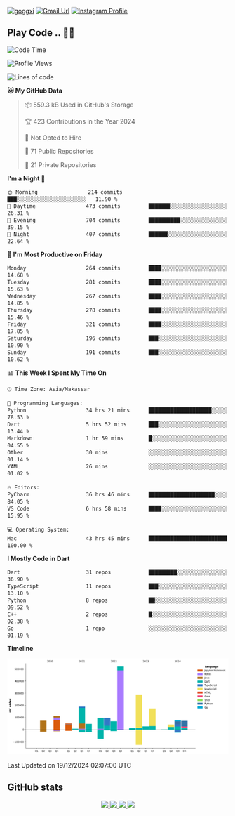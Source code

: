 [![goggxi](https://img.shields.io/badge/Portofolio-Goggxi-orange)](https://goggxi.github.io)
[![Gmail Url](https://img.shields.io/twitter/url?label=Goggxi@gmail.com&logo=gmail&style=social&url=http%3A%2F%2Fmailto%3Acontact.Goggxi@gmail.com)](mailto:Goggxi@gmail.com) [![Instagram Profile](https://img.shields.io/twitter/url?label=moh_rifkan&logo=instagram&style=social&url=https://www.instagram.com/moh_rifkan/)](https://www.instagram.com/moh_rifkan/)

## Play Code .. 💬🚀

<!-- [![Moh Rifkan GitHub stats](https://github-readme-stats.vercel.app/api?username=goggxi&count_private=true&show_icons=true&theme=dracula&custom_title=Goggxi%20Statistic%20🚀)](https://github.com/goggxi/goggxi)

[![Top Langs](https://github-readme-stats.vercel.app/api/top-langs/?username=goggxi&langs_count=8&layout=compact&show_icons=true&theme=dracula)](https://github.com/goggxi/goggxi) -->

<!--START_SECTION:waka-->
![Code Time](http://img.shields.io/badge/Code%20Time-3%2C783%20hrs%2056%20mins-blue)

![Profile Views](http://img.shields.io/badge/Profile%20Views-1-blue)

![Lines of code](https://img.shields.io/badge/From%20Hello%20World%20I%27ve%20Written-1.9%20million%20lines%20of%20code-blue)

**🐱 My GitHub Data** 

> 📦 559.3 kB Used in GitHub's Storage 
 > 
> 🏆 423 Contributions in the Year 2024
 > 
> 🚫 Not Opted to Hire
 > 
> 📜 71 Public Repositories 
 > 
> 🔑 21 Private Repositories 
 > 
**I'm a Night 🦉** 

```text
🌞 Morning                214 commits         ███░░░░░░░░░░░░░░░░░░░░░░   11.90 % 
🌆 Daytime                473 commits         ███████░░░░░░░░░░░░░░░░░░   26.31 % 
🌃 Evening                704 commits         ██████████░░░░░░░░░░░░░░░   39.15 % 
🌙 Night                  407 commits         ██████░░░░░░░░░░░░░░░░░░░   22.64 % 
```
📅 **I'm Most Productive on Friday** 

```text
Monday                   264 commits         ████░░░░░░░░░░░░░░░░░░░░░   14.68 % 
Tuesday                  281 commits         ████░░░░░░░░░░░░░░░░░░░░░   15.63 % 
Wednesday                267 commits         ████░░░░░░░░░░░░░░░░░░░░░   14.85 % 
Thursday                 278 commits         ████░░░░░░░░░░░░░░░░░░░░░   15.46 % 
Friday                   321 commits         ████░░░░░░░░░░░░░░░░░░░░░   17.85 % 
Saturday                 196 commits         ███░░░░░░░░░░░░░░░░░░░░░░   10.90 % 
Sunday                   191 commits         ███░░░░░░░░░░░░░░░░░░░░░░   10.62 % 
```


📊 **This Week I Spent My Time On** 

```text
🕑︎ Time Zone: Asia/Makassar

💬 Programming Languages: 
Python                   34 hrs 21 mins      ████████████████████░░░░░   78.53 % 
Dart                     5 hrs 52 mins       ███░░░░░░░░░░░░░░░░░░░░░░   13.44 % 
Markdown                 1 hr 59 mins        █░░░░░░░░░░░░░░░░░░░░░░░░   04.55 % 
Other                    30 mins             ░░░░░░░░░░░░░░░░░░░░░░░░░   01.14 % 
YAML                     26 mins             ░░░░░░░░░░░░░░░░░░░░░░░░░   01.02 % 

🔥 Editors: 
PyCharm                  36 hrs 46 mins      █████████████████████░░░░   84.05 % 
VS Code                  6 hrs 58 mins       ████░░░░░░░░░░░░░░░░░░░░░   15.95 % 

💻 Operating System: 
Mac                      43 hrs 45 mins      █████████████████████████   100.00 % 
```

**I Mostly Code in Dart** 

```text
Dart                     31 repos            █████████░░░░░░░░░░░░░░░░   36.90 % 
TypeScript               11 repos            ███░░░░░░░░░░░░░░░░░░░░░░   13.10 % 
Python                   8 repos             ██░░░░░░░░░░░░░░░░░░░░░░░   09.52 % 
C++                      2 repos             █░░░░░░░░░░░░░░░░░░░░░░░░   02.38 % 
Go                       1 repo              ░░░░░░░░░░░░░░░░░░░░░░░░░   01.19 % 
```



**Timeline**

![Lines of Code chart](https://raw.githubusercontent.com/Goggxi/Goggxi/main/assets/bar_graph.png)


 Last Updated on 19/12/2024 02:07:00 UTC
<!--END_SECTION:waka-->

## GitHub stats

<p align="center">
  <a href="https://github.com/goggxi">
    <img src="http://github-profile-summary-cards.vercel.app/api/cards/profile-details?username=goggxi&theme=transparent" />
  </a>
  <a href="https://github.com/goggxi">
    <img src="https://github-readme-streak-stats.herokuapp.com/?user=goggxi&hide_border=true&card_width=338&theme=transparent" />
  </a>
  <a href="https://github.com/goggxi">
    <img src="http://github-profile-summary-cards.vercel.app/api/cards/stats?username=goggxi&theme=transparent" />
  </a>
  <a href="https://github.com/goggxi">
    <img src="https://github-readme-stats.vercel.app/api/top-langs/?username=goggxi&langs_count=10&exclude_repo=&hide=c,makefile,html,css,sass,nix,nunjucks,tsql,dockerfile,shell&card_width=699&hide_border=true&theme=transparent" />
  </a>
  <!-- <br/>
  <a href="https://github.com/goggxi">
    <img src="https://komarev.com/ghpvc/?username=goggxi&color=blue&style=flat" />
  </a> -->
</p>

